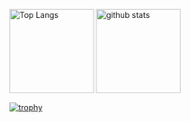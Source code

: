 <p align="left"> 
  <img alt="Top Langs" height="150px" src="https://github-readme-stats.vercel.app/api/top-langs/?username=abeshi03&layout=compact&show_icons=true&theme=onedark" />
  <img alt="github stats" height="150px" src="https://github-readme-stats.vercel.app/api?username=abeshi03&theme=onedark&show_icons=ture" />
</p>


[![trophy](https://github-profile-trophy.vercel.app/?username=abeshi03&theme=onedark&column=7
)](https://github.com/ryo-ma/github-profile-trophy)

